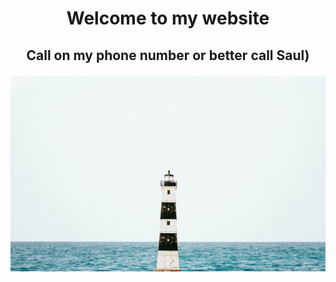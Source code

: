 <h1><p align="center">Welcome to my website</p></h1>
<h2><p align ="center">Call on my phone number or better call Saul)</p></h2>
<img src="photo-of-lighthouse-near-sea.jpg" alt="Background my site">
